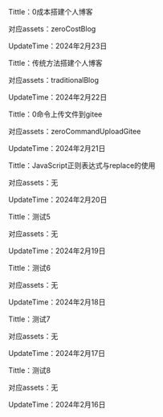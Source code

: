 Tittle：0成本搭建个人博客

对应assets：zeroCostBlog

UpdateTime：2024年2月23日

Tittle：传统方法搭建个人博客

对应assets：traditionalBlog

UpdateTime：2024年2月22日

Tittle：0命令上传文件到gitee

对应assets：zeroCommandUploadGitee

UpdateTime：2024年2月21日

Tittle：JavaScript正则表达式与replace的使用

对应assets：无

UpdateTime：2024年2月20日

Tittle：测试5

对应assets：无

UpdateTime：2024年2月19日

Tittle：测试6

对应assets：无

UpdateTime：2024年2月18日

Tittle：测试7

对应assets：无

UpdateTime：2024年2月17日

Tittle：测试8

对应assets：无

UpdateTime：2024年2月16日


